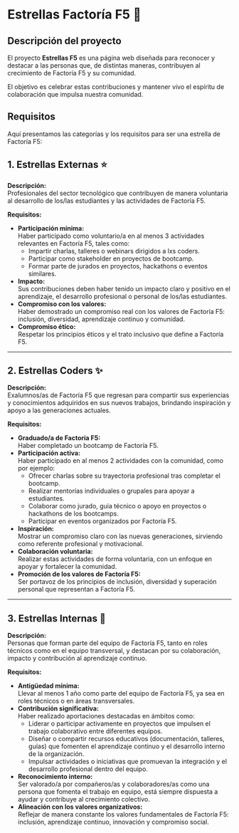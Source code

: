# Estrellas Factoría F5 🌟

## Descripción del proyecto
El proyecto **Estrellas F5** es una página web diseñada para reconocer y destacar a las personas que, de distintas maneras, contribuyen al crecimiento de Factoría F5 y su comunidad. 

El objetivo es celebrar estas contribuciones y mantener vivo el espíritu de colaboración que impulsa nuestra comunidad.

## Requisitos
Aquí presentamos las categorías y los requisitos para ser una estrella de Factoría F5:

## 1. Estrellas Externas ⭐
**Descripción:**  
Profesionales del sector tecnológico que contribuyen de manera voluntaria al desarrollo de los/las estudiantes y las actividades de Factoría F5.

**Requisitos:**
- **Participación mínima:**  
  Haber participado como voluntario/a en al menos 3 actividades relevantes en Factoría F5, tales como:  
  - Impartir charlas, talleres o webinars dirigidos a lxs coders.  
  - Participar como stakeholder en proyectos de bootcamp.  
  - Formar parte de jurados en proyectos, hackathons o eventos similares.  
- **Impacto:**  
  Sus contribuciones deben haber tenido un impacto claro y positivo en el aprendizaje, el desarrollo profesional o personal de los/las estudiantes.  
- **Compromiso con los valores:**  
  Haber demostrado un compromiso real con los valores de Factoría F5: inclusión, diversidad, aprendizaje continuo y comunidad.  
- **Compromiso ético:**  
  Respetar los principios éticos y el trato inclusivo que define a Factoría F5.

---

## 2. Estrellas Coders ✨
**Descripción:**  
Exalumnos/as de Factoría F5 que regresan para compartir sus experiencias y conocimientos adquiridos en sus nuevos trabajos, brindando inspiración y apoyo a las generaciones actuales.

**Requisitos:**
- **Graduado/a de Factoría F5:**  
  Haber completado un bootcamp de Factoría F5.  
- **Participación activa:**  
  Haber participado en al menos 2 actividades con la comunidad, como por ejemplo:  
  - Ofrecer charlas sobre su trayectoria profesional tras completar el bootcamp.  
  - Realizar mentorías individuales o grupales para apoyar a estudiantes.  
  - Colaborar como jurado, guía técnico o apoyo en proyectos o hackathons de los bootcamps.  
  - Participar en eventos organizados por Factoría F5.  
- **Inspiración:**  
  Mostrar un compromiso claro con las nuevas generaciones, sirviendo como referente profesional y motivacional.  
- **Colaboración voluntaria:**  
  Realizar estas actividades de forma voluntaria, con un enfoque en apoyar y fortalecer la comunidad.  
- **Promoción de los valores de Factoría F5:**  
  Ser portavoz de los principios de inclusión, diversidad y superación personal que representan a Factoría F5.

---

## 3. Estrellas Internas 🌟
**Descripción:**  
Personas que forman parte del equipo de Factoría F5, tanto en roles técnicos como en el equipo transversal, y destacan por su colaboración, impacto y contribución al aprendizaje continuo.

**Requisitos:**
- **Antigüedad mínima:**  
  Llevar al menos 1 año como parte del equipo de Factoría F5, ya sea en roles técnicos o en áreas transversales.  
- **Contribución significativa:**  
  Haber realizado aportaciones destacadas en ámbitos como:  
  - Liderar o participar activamente en proyectos que impulsen el trabajo colaborativo entre diferentes equipos.  
  - Diseñar o compartir recursos educativos (documentación, talleres, guías) que fomenten el aprendizaje continuo y el desarrollo interno de la organización.  
  - Impulsar actividades o iniciativas que promuevan la integración y el desarrollo profesional dentro del equipo.  
- **Reconocimiento interno:**  
  Ser valorado/a por compañeros/as y colaboradores/as como una persona que fomenta el trabajo en equipo, está siempre dispuesta a ayudar y contribuye al crecimiento colectivo.  
- **Alineación con los valores organizativos:**  
  Reflejar de manera constante los valores fundamentales de Factoría F5: inclusión, aprendizaje continuo, innovación y compromiso social.
